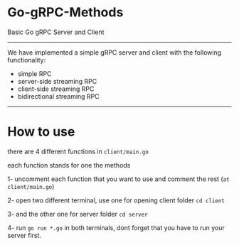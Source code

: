 # Go-gRPC-Methods
Basic Go gRPC Server and Client
___
We have implemented a simple gRPC server and client with the following functionality:

- simple RPC
- server-side streaming RPC
- client-side streaming RPC
- bidirectional streaming RPC
___
# How to use
there are 4 different functions in `client/main.go`

each function stands for one the methods

1- uncomment each function that you want to use and comment the rest (`at client/main.go`)

2- open two different terminal, use one for opening client folder `cd client`

3- and the other one for server folder `cd server`

4- run `go run *.go` in both terminals, dont forget that you have to run your server first.
